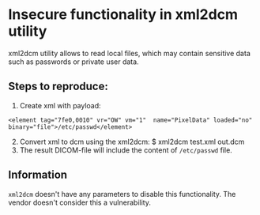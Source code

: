 # Insecure functionality in xml2dcm utility

xml2dcm utility allows to read local files, which may contain sensitive data such as passwords or private user data. 

## Steps to reproduce:
1) Create xml with payload:
```
<element tag="7fe0,0010" vr="OW" vm="1"  name="PixelData" loaded="no" binary="file">/etc/passwd</element>
```
2) Convert xml to dcm using the xml2dcm:
$ xml2dcm test.xml out.dcm
3) The result DICOM-file will include the content of `/etc/passwd` file.

## Information
`xml2dcm` doesn't have any parameters to disable this functionality.
The vendor doesn't consider this a vulnerability.